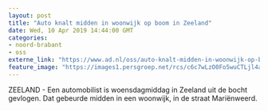 ```yaml
---
layout: post
title: "Auto knalt midden in woonwijk op boom in Zeeland"
date: Wed, 10 Apr 2019 14:44:00 GMT
categories: 
- noord-brabant 
- oss 
externe_link: "https://www.ad.nl/oss/auto-knalt-midden-in-woonwijk-op-boom-in-zeeland~ad43ecfe/"
feature_image: "https://images1.persgroep.net/rcs/c6c7wLzO0Fo5wuCTLjl4axKzjno/diocontent/145248236/_fitwidth/400/?appId=21791a8992982cd8da851550a453bd7f&quality=0.7"
---
```


ZEELAND - Een automobilist is woensdagmiddag in Zeeland uit de bocht gevlogen. Dat gebeurde midden in een woonwijk, in de straat Mariënweerd.
